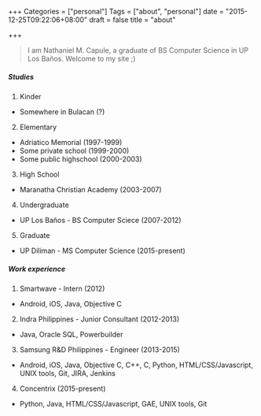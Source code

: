 +++
Categories = ["personal"]
Tags = ["about", "personal"]
date = "2015-12-25T09:22:06+08:00"
draft = false
title = "about"

+++

> I am Nathaniel M. Capule, a graduate of BS Computer Science in UP Los Baños. Welcome to my site ;) 

<!--more-->

##### Studies

1. Kinder
  * Somewhere in Bulacan (?)
2. Elementary
  * Adriatico Memorial (1997-1999)
  * Some private school (1999-2000)
  * Some public highschool (2000-2003)
3. High School
  * Maranatha Christian Academy (2003-2007)
4. Undergraduate
  * UP Los Baños - BS Computer Sciece (2007-2012)
5. Graduate
  * UP Diliman - MS Computer Science (2015-present)

##### Work experience

1. Smartwave - Intern (2012)
  * Android, iOS, Java, Objective C
2. Indra Philippines - Junior Consultant (2012-2013)
  * Java, Oracle SQL, Powerbuilder
3. Samsung R&D Philippines - Engineer (2013-2015)
  * Android, iOS, Java, Objective C, C++, C, Python, HTML/CSS/Javascript, UNIX tools, Git, JIRA, Jenkins
4. Concentrix (2015-present)
  * Python, Java, HTML/CSS/Javascript, GAE, UNIX tools, Git

